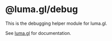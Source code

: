 # @luma.gl/debug

This is the debugging helper module for luma.gl.

See [luma.gl](http://luma.gl) for documentation.
